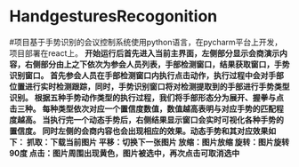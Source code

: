# HandgesturesRecogonition
#项目基于手势识别的会议控制系统使用python语言，在pycharm平台上开发，项目部署在react上。
<b/>开始运行后首先进入当前主界面，左侧部分显示会商演示内容，右侧部分由上之下依次为参会人员列表，手部检测窗口，结果获取窗口，手势识别窗口。
<b/>首先参会人员在手部检测窗口内执行点击动作，执行过程中会对手部位置进行实时检测跟踪，同时，手势识别窗口将对检测提取到的手部进行手势类型识别。
<b/>根据五种手势动作类型的执行过程，我们将手部形态分为展开、握拳与点击三种。
<b/>每种类型依次对应一个置信度数值，数值越高表明与对应手势的匹配程度越高。
<b/>当执行完一个动态手势后，右侧结果显示窗口会实时可视化各种手势的置信度。
<b/>同时左侧的会商内容也会出现相应的效果。动态手势和其对应效果如下：
<b/>抓取：下载当前图片
<b/>平移：切换下一张图片
<b/>放缩：图片放缩
<b/>旋转：图片旋转90度
<b/>点击：图片周围出现黄色，图片被选中，再次点击可取消选中
